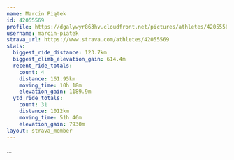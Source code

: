 ```yaml
---
name: Marcin Piątek
id: 42055569
profile: https://dgalywyr863hv.cloudfront.net/pictures/athletes/42055569/12602382/1/large.jpg
username: marcin-piatek
strava_url: https://www.strava.com/athletes/42055569
stats:
  biggest_ride_distance: 123.7km
  biggest_climb_elevation_gain: 614.4m
  recent_ride_totals:
    count: 4
    distance: 161.95km
    moving_time: 10h 18m
    elevation_gain: 1189.9m
  ytd_ride_totals:
    count: 31
    distance: 1012km
    moving_time: 51h 46m
    elevation_gain: 7930m
layout: strava_member
--- 
```

...
